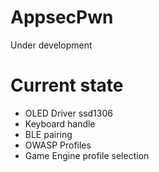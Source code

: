 # AppsecPwn
Under development

# Current state
- OLED Driver ssd1306
- Keyboard handle
- BLE pairing
- OWASP Profiles
- Game Engine profile selection
